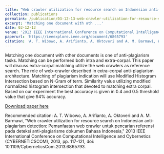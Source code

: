 ```yaml
---
title: "Web crawler utilization for resource search on Indonesian anti-plagiarism detection, "
collection: publications
permalink: /publication/03-12-13-web-crawler-utilization-for-resource-search-on-indonesian-anti-plagiarism-detection,-
excerpt: 'Matching one document with oth ...'
date: 03-12-13
venue: '2013 IEEE International Conference on Computational Intelligence and Cybernetics (CYBERNETICSCOM)'
paperurl: 'https://ieeexplore.ieee.org/document/6865793'
citation: 'A. T. Wibowo, A. Arifianto, A. Oktoveri and A. M. Barmawi, &quot;Web crawler utilization for resource search on Indonesian anti-plagiarism detection: Pemanfaatan web crawler untuk pencarian referensi pada deteksi anti-plagiarisme dokumen Bahasa Indonesia,&quot; 2013 IEEE International Conference on Computational Intelligence and Cybernetics (CYBERNETICSCOM), 2013, pp. 117-121, doi: 10.1109/CyberneticsCom.2013.6865793.'
---
```

Matching one document with other documents is one of anti-plagiarism tasks. Matching can be performed both intra and extra-corpal. This paper will discuss extra-corpal matching utilize the web crawlers as reference search. The role of web-crawler described in extra-corpal anti-plagiarism architecture. Matching of plagiarism indication will use Modified Histogram Intersection based on N-Gram of term. Similarity value utilizing modified normalized histogram intersection that devoted to matching extra corpal. Based on our experiment the best accuracy is given in 0.4 and 0.5 threshold value that give 94% accuracy.

[Download paper here](https://ieeexplore.ieee.org/document/6865793)

Recommended citation: A. T. Wibowo, A. Arifianto, A. Oktoveri and A. M. Barmawi, "Web crawler utilization for resource search on Indonesian anti-plagiarism detection: Pemanfaatan web crawler untuk pencarian referensi pada deteksi anti-plagiarisme dokumen Bahasa Indonesia," 2013 IEEE International Conference on Computational Intelligence and Cybernetics (CYBERNETICSCOM), 2013, pp. 117-121, doi: 10.1109/CyberneticsCom.2013.6865793.